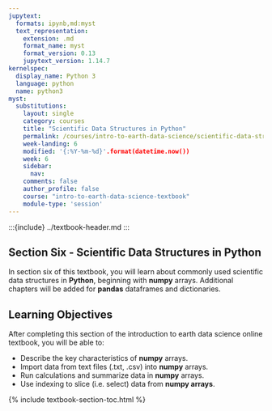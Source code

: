 ```yaml
---
jupytext:
  formats: ipynb,md:myst
  text_representation:
    extension: .md
    format_name: myst
    format_version: 0.13
    jupytext_version: 1.14.7
kernelspec:
  display_name: Python 3
  language: python
  name: python3
myst:
  substitutions:
    layout: single
    category: courses
    title: "Scientific Data Structures in Python"
    permalink: /courses/intro-to-earth-data-science/scientific-data-structures-python/
    week-landing: 6
    modified: '{:%Y-%m-%d}'.format(datetime.now())
    week: 6
    sidebar:
      nav:
    comments: false
    author_profile: false
    course: "intro-to-earth-data-science-textbook"
    module-type: 'session'
---
```


:::{include} ../textbook-header.md
:::

<div class="notice--info" markdown="1">

## <i class="fa fa-ship" aria-hidden="true"></i> Section Six - Scientific Data Structures in Python

In section six of this textbook, you will learn about commonly used scientific data structures in **Python**, beginning with **numpy** arrays. Additional chapters will be added for **pandas** dataframes and dictionaries. 


## <i class="fa fa-graduation-cap" aria-hidden="true"></i> Learning Objectives

After completing this section of the introduction to earth data science online textbook, you will be able to:

* Describe the key characteristics of **numpy** arrays.
* Import data from text files (.txt, .csv) into **numpy** arrays. 
* Run calculations and summarize data in **numpy** arrays.
* Use indexing to slice (i.e. select) data from **numpy arrays**.

</div>


{% include textbook-section-toc.html %}

```{code-cell} ipython3

```
